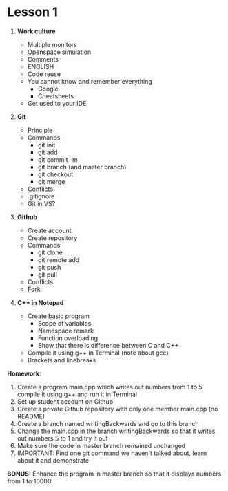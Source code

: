 # Lesson 1

1. **Work culture**
   - Multiple monitors
   - Openspace simulation
   - Comments
   - ENGLISH
   - Code reuse
   - You cannot know and remember everything
     - Google
     - Cheatsheets
   - Get used to your IDE      
  
2. **Git**
   - Principle
   - Commands
     - git init
     - git add
     - git commit -m
     - git branch (and master branch)
     - git checkout
     - git merge
   - Conflicts
   - .gitignore
   - Git in VS?
  
3. **Github**
   - Create account
   - Create repository
   - Commands
     - git clone
     - git remote add
     - git push
     - git pull    
   - Conflicts
   - Fork   

4. **C++ in Notepad**
   - Create basic program
     - Scope of variables
     - Namespace remark
     - Function overloading
     - Show that there is difference between C and C++
   - Compile it using g++ in Terminal (note about gcc)
   - Brackets and linebreaks
 
**Homework**:
1. Create a program main.cpp which writes out numbers from 1 to 5 compile it using g++ and run it in Terminal
2. Set up student account on Github
3. Create a private Github repository with only one member main.cpp (no README)
4. Create a branch named writingBackwards and go to this branch
5. Change the main.cpp in the branch writingBackwards so that it writes out numbers 5 to 1 and try it out
6. Make sure the code in master branch remained unchanged
7. IMPORTANT: Find one git command we haven't talked about, learn about it and demonstrate

**BONUS:** Enhance the program in master branch so that it displays numbers from 1 to 10000 
  

